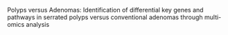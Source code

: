 Polyps versus Adenomas: Identification of differential key genes and pathways in serrated polyps versus conventional adenomas through multi-omics analysis
